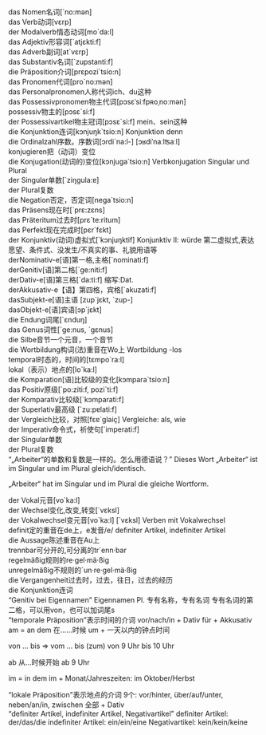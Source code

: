 <div class="Wort"><W1>das Nomen</W1><W2>名词</W2><Notiz>[`no:mən]</Notiz></div>
<div class="Wort"><W1>das Verb</W1><W2>动词</W2><Notiz>[vεrp]</Notiz></div>
<div class="Wort"><W1>der Modalverb</W1><W2>情态动词</W2><Notiz>[mo`da:l]</Notiz></div>
<div class="Wort"><W1>das Adjektiv</W1><W2>形容词</W2><Notiz>[`atjεkti:f]</Notiz></div>
<div class="Wort"><W1>das Adverb</W1><W2>副词</W2><Notiz>[at`vεrp]</Notiz></div>
<div class="Wort"><W1>das Substantiv</W1><W2>名词</W2><Notiz>[`zupstanti:f]</Notiz></div>
<div class="Wort"><W1>die Präposition</W1><W2>介词</W2><Notiz>[prεpozi`tsio:n]</Notiz></div>
<div class="Wort"><W1>das Pronomen</W1><W2>代词</W2><Notiz></Notiz>[pro`no:mən]</div>
<div class="Wort"><W1>das Personalpronomen</W1><W2>人称代词</W2><Notiz>ich、du这种</Notiz></div>
<div class="Wort"><W1>das Possessivpronomen</W1><W2>物主代词</W2><Notiz>[pɔsɛˈsiːfpʀoˌnoːmən]</Notiz></div>
<div class="Wort"><W1>possessiv</W1><W2>物主的</W2><Notiz>[pɔsε`si:f]</Notiz></div>
<div class="Wort"><W1>der Possessivartikel</W1><W2>物主冠词</W2><Notiz>[pɔsε`si:f]
mein、sein这种</Notiz></div>
<div class="Wort"><W1>die Konjunktion</W1><W2>连词</W2><Notiz>[kɔnjuŋk`tsio:n]
Konjunktion denn</Notiz></div>
<div class="Wort"><W1>die Ordinalzahl</W1><W2>序数。序数词</W2><Notiz>[ɔrdi`na:l-] [ɔʁdiˈnaːlʦaːl]</Notiz></div>

<div class="Wort"><W1>konjugieren</W1><W2>把（动词）变位</W2><W3></W3><W4></W4><Notiz></Notiz></div>
<div class="Wort"><W1>die Konjugation</W1><W2>(动词的)变位</W2><Notiz>[kɔnjuga`tsio:n]
Verbkonjugation Singular und Plural</Notiz></div>

<div class="Wort"><W1>der Singular</W1><W2>单数</W2><Notiz>[`ziŋgula:ɐ]</Notiz></div>
<div class="Wort"><W1>der Plural</W1><W2>复数</W2><Notiz></Notiz></div>
<div class="Wort"><W1>die Negation</W1><W2>否定，否定词</W2><Notiz>[nega`tsio:n]</Notiz></div>


<div class="Wort"><W1>das Präsens</W1><W2>现在时</W2><Notiz>[`prε:zεns]</Notiz></div>
<div class="Wort"><W1>das Präteritum</W1><W2>过去时</W2><Notiz>[prε`te:ritum]</Notiz></div>
<div class="Wort"><W1>das Perfekt</W1><W2>现在完成时</W2><Notiz>[pεr`fεkt]</Notiz></div>


<div class="Wort"><W1>der Konjunktiv</W1><W2>(动词)虚拟式</W2><Notiz>[`kɔnjuŋktif]
Konjunktiv II: würde
第二虚拟式,表达愿望、条件式、没发生/不真实的事、礼貌用语等</Notiz></div>

<div class="Wort"><W1>der</W1><W2>Nominativ</W2><W3>-e</W3><W4>[语]第一格,主格</W4><Notiz>[`nominati:f]</Notiz></div>
<div class="Wort"><W1>der</W1><W2>Genitiv</W2><W3></W3><W4>[语]第二格</W4><Notiz>[`ge:niti:f]</Notiz></div>
<div class="Wort"><W1>der</W1><W2>Dativ</W2><W3>-e</W3><W4>[语]第三格</W4><Notiz>[`da:ti:f]  缩写:Dat.</Notiz></div>
<div class="Wort"><W1>der</W1><W2>Akkusativ</W2><W3>-e</W3><W4>【语】第四格，宾格</W4><Notiz>[`akuzati:f]</Notiz></div>
<div class="Wort"><W1>das</W1><W2>Subjekt</W2><W3>-e</W3><W4>[语]主语</W4><Notiz> [zup`jεkt, `zup-]</Notiz></div>
<div class="Wort"><W1>das</W1><W2>Objekt</W2><W3>-e</W3><W4>[语]宾语</W4><Notiz>[ɔp`jεkt]</Notiz></div>


<div class="Wort"><W1>die Endung</W1><W2>词尾</W2><Notiz>[`εnduŋ]</Notiz></div>
<div class="Wort"><W1>das Genus</W1><W2>词性</W2><Notiz>[`ge:nus, `gεnus]</Notiz></div>
<div class="Wort"><W1>die Silbe</W1><W2>音节</W2><Notiz>一个元音，一个音节</Notiz></div>
<div class="Wort"><W1>die Wortbildung</W1><W2>构词(法)</W2><Notiz>重音在Wo上
Wortbildung -los</Notiz></div>


<div class="Wort"><W1>temporal</W1><W2>时态的，时间的</W2><Notiz>[tεmpo`ra:l]</Notiz></div>
<div class="Wort"><W1>lokal</W1><W2>（表示）地点的</W2><Notiz>[lo`ka:l]</Notiz></div>


<div class="Wort"><W1>die Komparation</W1><W2>[语]比较级的变化</W2><Notiz>[kɔmpara`tsio:n]</Notiz></div>
<div class="Wort"><W1>das Positiv</W1><W2>原级</W2><Notiz>[`po:ziti:f, pozi`ti:f]</Notiz></div>
<div class="Wort"><W1>der Komparativ</W1><W2>比较级</W2><Notiz>[`kɔmparati:f]</Notiz></div>
<div class="Wort"><W1>der Superlativ</W1><W2>最高级</W2><Notiz> [`zu:pɐlati:f]</Notiz></div>
<div class="Wort"><W1>der Vergleich</W1><W2>比较，对照</W2><Notiz>[fεɐ`glaiç]
Vergleiche: als, wie</Notiz></div>



<div class="Wort"><W1>der Imperativ</W1><W2>命令式，祈使句</W2><Notiz>[`imperati:f]</Notiz></div>


<div class="Wort"><W1>der Singular</W1><W2>单数</W2><W3></W3><W4></W4><Notiz></Notiz></div>
<div class="Wort"><W1>der Plural</W1><W2>复数</W2><W3></W3><W4></W4><Notiz></Notiz></div>
<div class="QSA"><Q>„Arbeiter“的单数和复数是一样的。怎么用德语说？</Q><S></S><A>
Dieses Wort „Arbeiter“ ist im Singular und im Plural gleich/identisch.

„Arbeiter“ hat im Singular und im Plural die gleiche Wortform.
</A></div>

<div class="Wort"><W1>der Vokal</W1><W2>元音</W2><Notiz>[vo`ka:l]</Notiz></div>
<div class="Wort"><W1>der Wechsel</W1><W2>变化,改变,转变</W2><Notiz>[`vεksl]</Notiz></div>
<div class="Wort"><W1>der Vokalwechsel</W1><W2>变元音</W2><Notiz>[vo`ka:l] [`vεksl]
Verben mit Vokalwechsel</Notiz></div>
<div class="Wort"><W1>definit</W1><W2>定的</W2><Notiz>重音在de上，e发音/e/
definiter Artikel, indefiniter Artikel</Notiz></div>
<div class="Wort"><W1>die Aussage</W1><W2>陈述</W2><Notiz>重音在Au上</Notiz></div>

<div class="Wort"><W1>trennbar</W1><W2>可分开的,可分离的</W2><Notiz>tr`enn·bar</Notiz></div>
<div class="Wort"><W1>regelmäßig</W1><W2>规则的</W2><Notiz>re·gel·mä·ßig</Notiz></div>
<div class="Wort"><W1>unregelmäßig</W1><W2>不规则的</W2><Notiz>`un·re·gel·mä·ßig</Notiz></div>
<div class="Wort"><W1>die Vergangenheit</W1><W2>过去时，过去，往日，过去的经历</W2><Notiz></Notiz></div>

<div class="Wort"><W1>die Konjunktion</W1><W2>连词</W2><Notiz></Notiz></div>


<div hidden>

<div class="Wort"><W1></W1><W2></W2><Notiz></Notiz></div>
<div class="Wort"><W1></W1><W2></W2><Notiz></Notiz></div>
<div class="Wort"><W1></W1><W2></W2><Notiz></Notiz></div>
<div class="Wort"><W1></W1><W2></W2><Notiz></Notiz></div>
<div class="Wort"><W1></W1><W2></W2><Notiz></Notiz></div>
<div class="Wort"><W1></W1><W2></W2><Notiz></Notiz></div>
<div class="Wort"><W1></W1><W2></W2><Notiz></Notiz></div>
<div class="Wort"><W1></W1><W2></W2><Notiz></Notiz></div>
<div class="Wort"><W1></W1><W2></W2><Notiz></Notiz></div>
<div class="Wort"><W1></W1><W2></W2><Notiz></Notiz></div>
</div>


<div class="QSA"><Q>Genitiv bei Eigennamen</Q><S></S><A>
Eigennamen  Pl. 专有名称，专有名词
专有名词的第二格，可以用von，也可以加词尾s</A></div>

<div class="QSA"><Q>temporale Präposition</Q><S></S><A>表示时间的介词
vor/nach/in + Dativ
für + Akkusativ
am = an dem 在……时候
um + 一天以内的钟点时间

von ... bis => vom ... bis (zum)
von 9 Uhr bis 10 Uhr

ab 从...时候开始
ab 9 Uhr

im = in dem
im + Monat/Jahreszeiten: im Oktober/Herbst</A></div>

<div class="QSA"><Q>lokale Präposition</Q><S></S><A>表示地点的介词
9个: vor/hinter, über/auf/unter, neben/an/in, zwischen
全部 + Dativ</A></div>

<div class="QSA"><Q>definiter Artikel, indefiniter Artikel, Negativartikel</Q><S></S><A>
definiter Artikel: der/das/die
indefiniter Artikel: ein/ein/eine
Negativartikel: kein/kein/keine
</A></div>